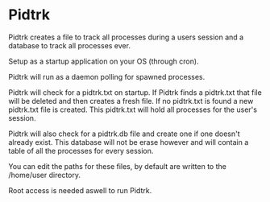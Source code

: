 Pidtrk
======

Pidtrk creates a file to track all processes during a users session and a 
database to track all processes ever.

Setup as a startup application on your OS (through cron).  

Pidtrk will run as a daemon polling for spawned processes.

Pidtrk will check for a pidtrk.txt on startup. If Pidtrk finds a pidtrk.txt 
that file will be deleted and then creates a fresh file.  If no pidtrk.txt 
is found a new pidtrk.txt file is created. This pidtrk.txt will hold all 
processes for the user's session.  

Pidtrk will also check for a pidtrk.db file and create one if one doesn't 
already exist. This database will not be erase however and will contain a table 
of all the processes for every session.

You can edit the paths for these files, by default are written to the /home/user 
directory.

Root access is needed aswell to run Pidtrk. 
